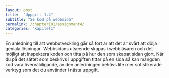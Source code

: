 ```yaml
---
layout: post
title:  "Uppgift 1.4"
subtitle: "Se kod på webbsida"
permalink: /chapter101/assignment4/
categories: "Kapitel1"
---
```

En anledning till att webbutveckling går så fort är att det är svårt att dölja geniala lösningar. Webbsidans utseende skapas i webbläsaren och det möjligt att inspektera koden och titta på hur den som skapat sidan gjort. När du på det sättet som beskrivs i uppgiften tittar på en sida så kan mängden kod vara överväldigande, av den anledningen behövs lite mer sofistikerade verktyg som det du använder i nästa uppgift.

